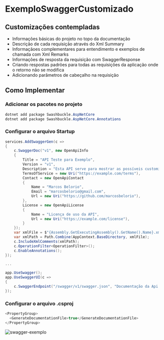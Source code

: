 # ExemploSwaggerCustomizado

## Customizações contempladas

- Informações básicas do projeto no topo da documentação
- Descrição de cada requisição através do Xml Summary
- Informaçãoes complementares para entendimento e exemplos de chamada com Xml Remarks
- Informações de resposta da requisição com SwaggerResponse
- Criando respostas padrões para todas as requisições da aplicação onde o retorno não se modifica
- Adicionando parâmetros de cabeçalho na requisição

## Como Implementar

### Adicionar os pacotes no projeto

```csharp
dotnet add package Swashbuckle.AspNetCore
dotnet add package Swashbuckle.AspNetCore.Annotations
```

### Configurar o arquivo Startup

```csharp
services.AddSwaggerGen(c =>
{
    c.SwaggerDoc("v1", new OpenApiInfo
    {
        Title = "API Teste para Exemplo",
        Version = "v1",
        Description = "Esta API serve para mostrar as possíveis customizações que podemos fazer nos documentos do Swagger.",
        TermsOfService = new Uri("https://example.com/terms"),
        Contact = new OpenApiContact
        {
            Name = "Marcos Belorio",
            Email = "marcosbelorio@gmail.com",
            Url = new Uri("https://github.com/marcosbelorio"),
        },
        License = new OpenApiLicense
        {
            Name = "Licença de uso da API",
            Url = new Uri("https://example.com/license"),
        }
    });
    var xmlFile = $"{Assembly.GetExecutingAssembly().GetName().Name}.xml";
    var xmlPath = Path.Combine(AppContext.BaseDirectory, xmlFile);
    c.IncludeXmlComments(xmlPath);
    c.OperationFilter<OperationFilter>();
    c.EnableAnnotations();
});

...

app.UseSwagger();
app.UseSwaggerUI(c =>
{
    c.SwaggerEndpoint("/swagger/v1/swagger.json", "Documentação da Api Teste");
});
```

### Configurar o arquivo .csproj

```csharp
<PropertyGroup>
  <GenerateDocumentationFile>true</GenerateDocumentationFile>
</PropertyGroup>
```

<img src="https://i.ibb.co/8gdQZxR/swagger-exemplo.png" alt="swagger-exemplo" border="0">
